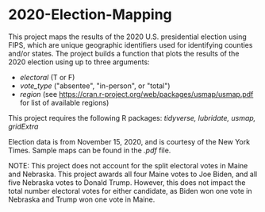 # 2020-Election-Mapping
This project maps the results of the 2020 U.S. presidential election using FIPS, which are unique geographic identifiers used for identifying counties and/or states. The project builds a function that plots the results of the 2020 election using up to three arguments:

  - _electoral_ (T or F)
  - _vote_type_ ("absentee", "in-person", or "total")
  - _region_ (see https://cran.r-project.org/web/packages/usmap/usmap.pdf for list of available regions)

This project requires the following R packages: _tidyverse, lubridate, usmap, gridExtra_

Election data is from November 15, 2020, and is courtesy of the New York Times. Sample maps can be found in the _.pdf_ file.

NOTE: This project does not account for the split electoral votes in Maine and Nebraska. This project awards all four Maine votes to Joe Biden, and all five Nebraska votes to Donald Trump. However, this does not impact the total number electoral votes for either candidate, as Biden won one vote in Nebraska and Trump won one vote in Maine.
